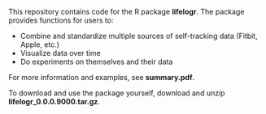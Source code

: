 This repository contains code for the R package **lifelogr**. The package provides functions for users to:
  - Combine and standardize multiple sources of self-tracking data (Fitbit, Apple, etc.)
  - Visualize data over time
  - Do experiments on themselves and their data

For more information and examples, see **summary.pdf**.

To download and use the package yourself, download and unzip **lifelogr_0.0.0.9000.tar.gz**.
